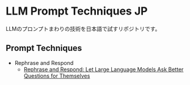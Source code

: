 # LLM Prompt Techniques JP
LLMのプロンプトまわりの技術を日本語で試すリポジトリです。

## Prompt Techniques
- Rephrase and Respond
  - [Rephrase and Respond: Let Large Language Models Ask Better Questions for Themselves](https://arxiv.org/abs/2311.04205)
